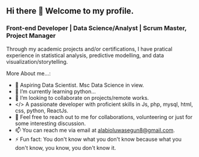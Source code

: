 ## Hi there 👋 Welcome to my profile.

### Front-end Developer | Data Science/Analyst | Scrum Master, Project Manager

Through my academic projects and/or certifications, I have pratical experience in statistical analysis, predictive modelling, and data visualization/storytelling.

<!-- **Mckings1/Mckings1** is a ✨ _special_ ✨ repository because its `README.md` (this file) appears on your GitHub profile. -->

More About me...:
- 🔭 Aspiring Data Scientist. Msc Data Science in view.
- 🌱 I’m currently learning python...
- 👯 I’m looking to collaborate on projects/remote works.
- </> A passionate developer with proficient skills in Js, php, mysql, html, css, python, ReactJs.
- 💬 Feel free to reach out to me for collaborations, volunteering or just for some interesting discussion.
- 📫 You can reach me via email at alabioluwasegun8@gmail.com.
- ⚡ Fun fact: You don't know what you don't know because what you don't know, you know, you don't know it.

